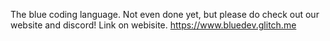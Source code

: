The blue coding language. 
Not even done yet, but please do check out our website and discord!
Link on webisite.
https://www.bluedev.glitch.me
